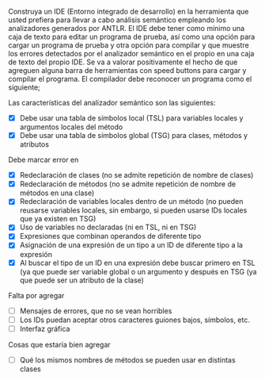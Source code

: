 Construya un IDE (Entorno integrado de desarrollo)
en la herramienta que usted prefiera para llevar a cabo análisis semántico empleando los analizadores generados por ANTLR.
El IDE debe tener como mínimo una caja de texto para editar un programa de prueba, así como una opción para cargar un programa de prueba y
otra opción para compilar y que muestre los errores detectados por el analizador semántico en el propio en una caja de texto del propio IDE.
Se va a valorar positivamente el hecho de que agreguen alguna barra de herramientas con speed buttons para cargar y compilar el programa.
El compilador debe reconocer un programa como el siguiente;

Las características del analizador semántico son las siguientes:

- [x] Debe usar una tabla de símbolos local (TSL) para variables locales y argumentos locales del método
- [x] Debe usar una tabla de símbolos global (TSG) para clases, métodos y atributos

Debe marcar error en

- [x] Redeclaración de clases (no se admite repetición de nombre de clases)
- [x] Redeclaración de métodos (no se admite repetición de nombre de métodos en una clase)
- [x] Redeclaración de variables locales dentro de un método (no pueden reusarse variables locales, sin embargo, si pueden usarse IDs locales que ya existen en TSG)
- [x] Uso de variables no declaradas (ni en TSL, ni en TSG)
- [x] Expresiones que combinan operandos de diferente tipo
- [x] Asignación de una expresión de un tipo a un ID de diferente tipo a la expresión
- [x] Al buscar el tipo de un ID en una expresión debe buscar primero en TSL (ya que puede ser variable global o un argumento y después en TSG (ya que puede ser un atributo de la clase)

Falta por agregar

- [ ] Mensajes de errores, que no se vean horribles
- [ ] Los IDs puedan aceptar otros caracteres guiones bajos, símbolos, etc.
- [ ] Interfaz gráfica

Cosas que estaría bien agregar
- [ ] Qué los mismos nombres de métodos se pueden usar en distintas clases